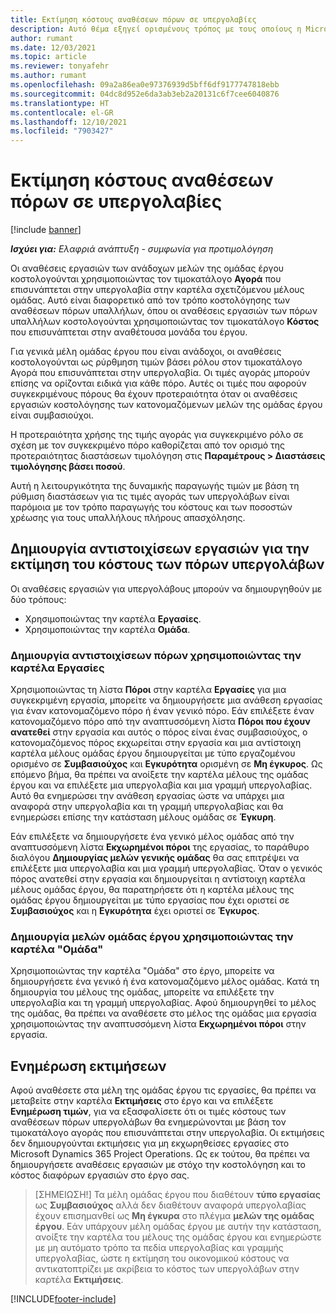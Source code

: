 ```yaml
---
title: Εκτίμηση κόστους αναθέσεων πόρων σε υπεργολαβίες
description: Αυτό θέμα εξηγεί ορισμένους τρόπος με τους οποίους η Microsoft Dynamics 365 Project Operations υπολογίζει το εκτιμώμενο κόστος αναθέσεων πόρων σε υπεργολαβία.
author: rumant
ms.date: 12/03/2021
ms.topic: article
ms.reviewer: tonyafehr
ms.author: rumant
ms.openlocfilehash: 09a2a86ea0e97376939d5bff6df9177747818ebb
ms.sourcegitcommit: 04dc8d952e6da3ab3eb2a20131c6f7cee6040876
ms.translationtype: HT
ms.contentlocale: el-GR
ms.lasthandoff: 12/10/2021
ms.locfileid: "7903427"
---
```

# <a name="cost-estimation-of-subcontracted-resource-assignments"></a>Εκτίμηση κόστους αναθέσεων πόρων σε υπεργολαβίες

[!include [banner](../../includes/dataverse-preview.md)]

_**Ισχύει για:** Ελαφριά ανάπτυξη - συμφωνία για προτιμολόγηση_

Οι αναθέσεις εργασιών των ανάδοχων μελών της ομάδας έργου κοστολογούνται χρησιμοποιώντας τον τιμοκατάλογο **Αγορά** που επισυνάπτεται στην υπεργολαβία στην καρτέλα σχετιζόμενου μέλους ομάδας. Αυτό είναι διαφορετικό από τον τρόπο κοστολόγησης των αναθέσεων πόρων υπαλλήλων, όπου οι αναθέσεις εργασιών των πόρων υπαλλήλων κοστολογούνται χρησιμοποιώντας τον τιμοκατάλογο **Κόστος** που επισυνάπτεται στην αναθέτουσα μονάδα του έργου. 

Για γενικά μέλη ομάδας έργου που είναι ανάδοχοι, οι αναθέσεις κοστολογούνται ως ρύρθμηση τιμών βάσει ρόλου στον τιμοκατάλογο Αγορά που επισυνάπτεται στην υπεργολαβία. Οι τιμές αγοράς μπορούν επίσης να ορίζονται ειδικά για κάθε πόρο. Αυτές οι τιμές που αφορούν συγκεκριμένους πόρους θα έχουν προτεραιότητα όταν οι αναθέσεις εργασιών κοστολόγησης των κατονομαζόμενων μελών της ομάδας έργου είναι συμβασιούχοι. 

Η προτεραιότητα χρήσης της τιμής αγοράς για συγκεκριμένο ρόλο σε σχέση με τον συγκεκριμένο πόρο καθορίζεται από τον ορισμό της προτεραιότητας διαστάσεων τιμολόγηση στις **Παραμέτρους > Διαστάσεις τιμολόγησης βάσει ποσού**.

Αυτή η λειτουργικότητα της δυναμικής παραγωγής τιμών με βάση τη ρύθμιση διαστάσεων για τις τιμές αγοράς των υπεργολάβων είναι παρόμοια με τον τρόπο παραγωγής του κόστους και των ποσοστών χρέωσης για τους υπαλλήλους πλήρους απασχόλησης. 

## <a name="creating-task-assignments-for-getting-cost-estimates-of-subcontractor-resources"></a>Δημιουργία αντιστοιχίσεων εργασιών για την εκτίμηση του κόστους των πόρων υπεργολάβων

Οι αναθέσεις εργασιών για υπεργολάβους μπορούν να δημιουργηθούν με δύο τρόπους: 
- Χρησιμοποιώντας την καρτέλα **Εργασίες**.
- Χρησιμοποιώντας την καρτέλα **Ομάδα**.

### <a name="creating-resources-assignments-using-the-tasks-tab"></a>Δημιουργία αντιστοιχίσεων πόρων χρησιμοποιώντας την καρτέλα Εργασίες
Χρησιμοποιώντας τη λίστα **Πόροι** στην καρτέλα **Εργασίες** για μια συγκεκριμένη εργασία, μπορείτε να δημιουργήσετε μια ανάθεση εργασίας για έναν κατονομαζόμενο πόρο ή έναν γενικό πόρο. Εάν επιλέξετε έναν κατονομαζόμενο πόρο από την αναπτυσσόμενη λίστα **Πόροι που έχουν ανατεθεί** στην εργασία και αυτός ο πόρος είναι ένας συμβασιούχος, ο κατονομαζόμενος πόρος εκχωρείται στην εργασία και μια αντίστοιχη καρτέλα μέλους ομάδας έργου δημιουργείται με τύπο εργαζομένου ορισμένο σε **Συμβασιούχος** και **Εγκυρότητα** ορισμένη σε **Μη έγκυρος**. Ως επόμενο βήμα, θα πρέπει να ανοίξετε την καρτέλα μέλους της ομάδας έργου και να επιλέξετε μια υπεργολαβία και μια γραμμή υπεργολαβίας. Αυτό θα ενημερώσει την ανάθεση εργασίας ώστε να υπάρχει μια αναφορά στην υπεργολαβία και τη γραμμή υπεργολαβίας και θα ενημερώσει επίσης την κατάσταση μέλους ομάδας σε **Έγκυρη**.

Εάν επιλέξετε να δημιουργήσετε ένα γενικό μέλος ομάδας από την αναπτυσσόμενη λίστα **Εκχωρημένοι πόροι** της εργασίας, το παράθυρο διαλόγου **Δημιουργίας μελών γενικής ομάδας** θα σας επιτρέψει να επιλέξετε μια υπεργολαβία και μια γραμμή υπεργολαβίας. Όταν ο γενικός πόρος ανατεθεί στην εργασία και δημιουργείται η αντίστοιχη καρτέλα μέλους ομάδας έργου, θα παρατηρήσετε ότι η καρτέλα μέλους της ομάδας έργου δημιουργείται με τύπο εργασίας που έχει οριστεί σε **Συμβασιούχος** και η **Εγκυρότητα** έχει οριστεί σε **Έγκυρος**.

### <a name="creating-project-team-members-using-the-team-tab"></a>Δημιουργία μελών ομάδας έργου χρησιμοποιώντας την καρτέλα "Ομάδα"
Χρησιμοποιώντας την καρτέλα "Ομάδα" στο έργο, μπορείτε να δημιουργήσετε ένα γενικό ή ένα κατονομαζόμενο μέλος ομάδας. Κατά τη δημιουργία του μέλους της ομάδας, μπορείτε να επιλέξετε την υπεργολαβία και τη γραμμή υπεργολαβίας. Αφού δημιουργηθεί το μέλος της ομάδας, θα πρέπει να αναθέσετε στο μέλος της ομάδας μια εργασία χρησιμοποιώντας την αναπτυσσόμενη λίστα **Εκχωρημένοι πόροι** στην εργασία. 

## <a name="updating-estimates"></a>Ενημέρωση εκτιμήσεων
Αφού αναθέσετε στα μέλη της ομάδας έργου τις εργασίες, θα πρέπει να μεταβείτε στην καρτέλα **Εκτιμήσεις** στο έργο και να επιλέξετε **Ενημέρωση τιμών**, για να εξασφαλίσετε ότι οι τιμές κόστους των αναθέσεων πόρων υπεργολάβων θα ενημερώνονται με βάση τον τιμοκατάλογο αγοράς που επισυνάπτεται στην υπεργολαβία. Οι εκτιμήσεις δεν δημιουργούνται εκτιμήσεις για μη εκχωρηθείσες εργασίες στο Microsoft Dynamics 365 Project Operations. Ως εκ τούτου, θα πρέπει να δημιουργήσετε αναθέσεις εργασιών με στόχο την κοστολόγηση και το κόστος διαφόρων εργασιών στο έργο σας. 

> [ΣΗΜΕΙΩΣΗ!] Τα μέλη ομάδας έργου που διαθέτουν **τύπο εργασίας** ως **Συμβασιούχος** αλλά δεν διαθέτουν αναφορά υπεργολαβίας έχουν επισημανθεί ως **Μη έγκυρα** στο πλέγμα **μελών της ομάδας έργου**. Εάν υπάρχουν μέλη ομάδας έργου με αυτήν την κατάσταση, ανοίξτε την καρτέλα του μέλους της ομάδας έργου και ενημερώστε με μη αυτόματο τρόπο τα πεδία υπεργολαβίας και γραμμής υπεργολαβίας, ώστε η εκτίμηση του οικονομικού κόστους να αντικατοπτρίζει με ακρίβεια το κόστος των υπεργολάβων στην καρτέλα **Εκτιμήσεις**. 


[!INCLUDE[footer-include](../../includes/footer-banner.md)]
